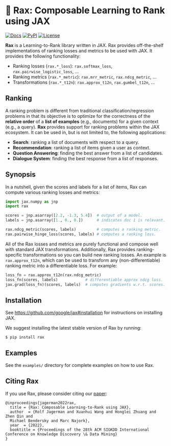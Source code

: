 # 🦖 **Rax**: Composable Learning to Rank using JAX

[![Docs](https://readthedocs.org/projects/rax/badge/?version=latest)](https://rax.readthedocs.io/en/latest/?badge=latest)
[![PyPI](https://img.shields.io/pypi/v/rax?color=brightgreen)](https://pypi.org/project/rax/)
[![License](https://img.shields.io/badge/License-Apache%202.0-brightgreen.svg)](https://github.com/google/rax/blob/main/LICENSE)

**Rax** is a Learning-to-Rank library written in JAX. Rax provides off-the-shelf
implementations of ranking losses and metrics to be used with JAX. It provides
the following functionality:

- Ranking losses (`rax.*_loss`): `rax.softmax_loss`,
  `rax.pairwise_logistic_loss`, ...
- Ranking metrics (`rax.*_metric`): `rax.mrr_metric`, `rax.ndcg_metric`, ...
- Transformations (`rax.*_t12n`): `rax.approx_t12n`, `rax.gumbel_t12n`, ...

## Ranking

A ranking problem is different from traditional classification/regression
problems in that its objective is to optimize for the correctness of the
**relative order** of a **list of examples** (e.g., documents) for a given
context (e.g., a query). **Rax** provides support for ranking problems within
the JAX ecosystem. It can be used in, but is not limited to, the following
applications:

- **Search**: ranking a list of documents with respect to a query.
- **Recommendation**: ranking a list of items given a user as context.
- **Question Answering**: finding the best answer from a list of candidates.
- **Dialogue System**: finding the best response from a list of responses.

## Synopsis

In a nutshell, given the scores and labels for a list of items, Rax can compute
various ranking losses and metrics:

```python
import jax.numpy as jnp
import rax

scores = jnp.asarray([2.2, -1.3, 5.4])  # output of a model.
labels = jnp.asarray([1., 0., 0.])      # indicates doc 1 is relevant.

rax.ndcg_metric(scores, labels)         # computes a ranking metric.
rax.pairwise_hinge_loss(scores, labels) # computes a ranking loss.
```

All of the Rax losses and metrics are purely functional and compose well with
standard JAX transformations. Additionally, Rax provides ranking-specific
transformations so you can build new ranking losses. An example is
`rax.approx_t12n`, which can be used to transform any (non-differentiable)
ranking metric into a differentiable loss. For example:

```python
loss_fn = rax.approx_t12n(rax.ndcg_metric)
loss_fn(scores, labels)            # differentiable approx ndcg loss.
jax.grad(loss_fn)(scores, labels)  # computes gradients w.r.t. scores.
```

## Installation

See https://github.com/google/jax#installation for instructions on installing JAX.

We suggest installing the latest stable version of Rax by running:

`$ pip install rax`

## Examples

See the `examples/` directory for complete examples on how to use Rax.

## Citing Rax

If you use Rax, please consider citing our
[paper](https://research.google/pubs/pub51453/):

```
@inproceedings{jagerman2022rax,
  title = {Rax: Composable Learning-to-Rank using JAX},
  author  = {Rolf Jagerman and Xuanhui Wang and Honglei Zhuang and Zhen Qin and
  Michael Bendersky and Marc Najork},
  year  = {2022},
  booktitle = {Proceedings of the 28th ACM SIGKDD International Conference on Knowledge Discovery \& Data Mining}
}
```
